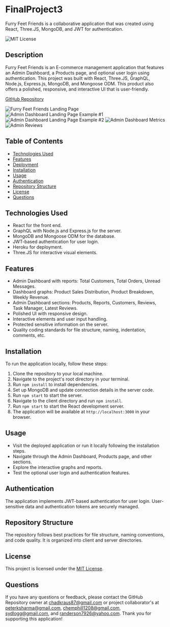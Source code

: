 # FinalProject3
Furry Feet Friends is a collaborative application that was created using React, Three.JS, MongoDB, and JWT for authentication.

![MIT License](https://img.shields.io/badge/License-MIT-brightgreen)

## Description

Furry Feet Friends is an E-commerce management application that features an Admin Dashboard, a Products page, and optional user login using authentication. This project was built with React, Three.JS, GraphQL, Node.js, Express.js, MongoDB, and Mongoose ODM. This product also offers a polished, responsive, and interactive UI that is user-friendly.

[GitHub Repository](https://github.com/chadkraus87/FinalProject3)
<!-- [Deployed Heroku Application]() -->

<!-- Inserting screenshots after reviewed. -->
![Furry Feet Friends Landing Page](/public/assets/images/FurryFeetFriends.png)
![Admin Dashboard Landing Page Example #1](/public/assets/images/AdminDashboard1.png)
![Admin Dashboard Landing Page Example #2](/public/assets/images/AdminDashboard2.png)
![Admin Dashboard Metrics](/public/assets/images/AdminMetrics.png)
![Admin Reviews](/public/assets/images/AdminReviews.png)


## Table of Contents
- [Technologies Used](#technologies-used)
- [Features](#features)
- [Deployment](#deployment)
- [Installation](#installation)
- [Usage](#usage)
- [Authentication](#authentication)
- [Repository Structure](#repository-structure)
- [License](#license)
- [Questions](#questions)

## Technologies Used
- React for the front end.
- GraphQL with Node.js and Express.js for the server.
- MongoDB and Mongoose ODM for the database.
- JWT-based authentication for user login.
- Heroku for deployment.
- Three.JS for interactive visual elements.

## Features
- Admin Dashboard with reports: Total Customers, Total Orders, Unread Messages.
- Dashboard graphs: Product Sales Distribution, Product Breakdown, Weekly Revenue.
- Admin Dashboard sections: Products, Reports, Customers, Reviews, Task Manager, Latest Reviews.
- Polished UI with responsive design.
- Interactive elements and user input handling.
- Protected sensitive information on the server.
- Quality coding standards for file structure, naming, indentation, comments, etc.

<!-- ## Deployment
The application is deployed on Heroku and can be accessed [here](<Heroku_Deployment_Link>). -->

## Installation
To run the application locally, follow these steps:

1. Clone the repository to your local machine.
2. Navigate to the project's root directory in your terminal.
3. Run `npm install` to install dependencies.
4. Set up MongoDB and update connection details in the server code.
5. Run `npm start` to start the server.
6. Navigate to the client directory and run `npm install`.
7. Run `npm start` to start the React development server.
8. The application will be available at `http://localhost:3000` in your browser.

## Usage
- Visit the deployed application or run it locally following the installation steps.
- Navigate through the Admin Dashboard, Products page, and other sections.
- Explore the interactive graphs and reports.
- Test the optional user login and authentication features.

## Authentication
The application implements JWT-based authentication for user login. User-sensitive data and authentication tokens are securely managed.

## Repository Structure
The repository follows best practices for file structure, naming conventions, and code quality. It is organized into client and server directories.

## License
This project is licensed under the [MIT License](https://opensource.org/licenses/MIT).

## Questions
If you have any questions or feedback, please contact the GitHub Repository owner at chadkraus87@gmail.com or project collaborator's at peterksharma@gmail.com, chemphill1208@gmail.com, sydlogg@gmail.com, and randerson7926@yahoo.com. Thank you for supporting this application!
